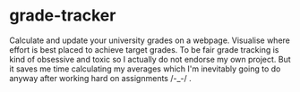 # grade-tracker
Calculate and update your university grades on a webpage.
Visualise where effort is best placed to achieve target grades.
To be fair grade tracking is kind of obsessive and toxic so I actually do not endorse my own
project. But it saves me time calculating my averages which I'm inevitably going to do anyway
after working hard on assignments /-_-/ .
